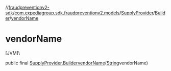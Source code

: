 //[fraudpreventionv2-sdk](../../../../index.md)/[com.expediagroup.sdk.fraudpreventionv2.models](../../index.md)/[SupplyProvider](../index.md)/[Builder](index.md)/[vendorName](vendor-name.md)

# vendorName

[JVM]\

public final [SupplyProvider.Builder](index.md)[vendorName](vendor-name.md)([String](https://docs.oracle.com/javase/8/docs/api/java/lang/String.html)vendorName)
